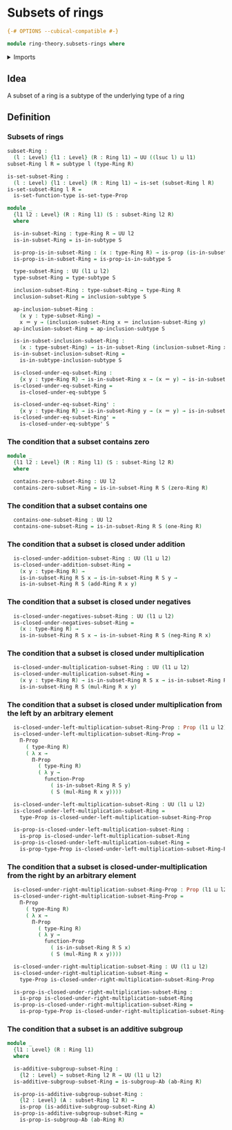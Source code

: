 # Subsets of rings

```agda
{-# OPTIONS --cubical-compatible #-}

module ring-theory.subsets-rings where
```

<details><summary>Imports</summary>

```agda
open import foundation.identity-types
open import foundation.propositional-extensionality
open import foundation.propositions
open import foundation.sets
open import foundation.subtypes
open import foundation.universe-levels

open import group-theory.subgroups-abelian-groups

open import ring-theory.rings
```

</details>

## Idea

A subset of a ring is a subtype of the underlying type of a ring

## Definition

### Subsets of rings

```agda
subset-Ring :
  (l : Level) {l1 : Level} (R : Ring l1) → UU ((lsuc l) ⊔ l1)
subset-Ring l R = subtype l (type-Ring R)

is-set-subset-Ring :
  (l : Level) {l1 : Level} (R : Ring l1) → is-set (subset-Ring l R)
is-set-subset-Ring l R =
  is-set-function-type is-set-type-Prop

module _
  {l1 l2 : Level} (R : Ring l1) (S : subset-Ring l2 R)
  where

  is-in-subset-Ring : type-Ring R → UU l2
  is-in-subset-Ring = is-in-subtype S

  is-prop-is-in-subset-Ring : (x : type-Ring R) → is-prop (is-in-subset-Ring x)
  is-prop-is-in-subset-Ring = is-prop-is-in-subtype S

  type-subset-Ring : UU (l1 ⊔ l2)
  type-subset-Ring = type-subtype S

  inclusion-subset-Ring : type-subset-Ring → type-Ring R
  inclusion-subset-Ring = inclusion-subtype S

  ap-inclusion-subset-Ring :
    (x y : type-subset-Ring) →
    x ＝ y → (inclusion-subset-Ring x ＝ inclusion-subset-Ring y)
  ap-inclusion-subset-Ring = ap-inclusion-subtype S

  is-in-subset-inclusion-subset-Ring :
    (x : type-subset-Ring) → is-in-subset-Ring (inclusion-subset-Ring x)
  is-in-subset-inclusion-subset-Ring =
    is-in-subtype-inclusion-subtype S

  is-closed-under-eq-subset-Ring :
    {x y : type-Ring R} → is-in-subset-Ring x → (x ＝ y) → is-in-subset-Ring y
  is-closed-under-eq-subset-Ring =
    is-closed-under-eq-subtype S

  is-closed-under-eq-subset-Ring' :
    {x y : type-Ring R} → is-in-subset-Ring y → (x ＝ y) → is-in-subset-Ring x
  is-closed-under-eq-subset-Ring' =
    is-closed-under-eq-subtype' S
```

### The condition that a subset contains zero

```agda
module _
  {l1 l2 : Level} (R : Ring l1) (S : subset-Ring l2 R)
  where

  contains-zero-subset-Ring : UU l2
  contains-zero-subset-Ring = is-in-subset-Ring R S (zero-Ring R)
```

### The condition that a subset contains one

```agda
  contains-one-subset-Ring : UU l2
  contains-one-subset-Ring = is-in-subset-Ring R S (one-Ring R)
```

### The condition that a subset is closed under addition

```agda
  is-closed-under-addition-subset-Ring : UU (l1 ⊔ l2)
  is-closed-under-addition-subset-Ring =
    (x y : type-Ring R) →
    is-in-subset-Ring R S x → is-in-subset-Ring R S y →
    is-in-subset-Ring R S (add-Ring R x y)
```

### The condition that a subset is closed under negatives

```agda
  is-closed-under-negatives-subset-Ring : UU (l1 ⊔ l2)
  is-closed-under-negatives-subset-Ring =
    (x : type-Ring R) →
    is-in-subset-Ring R S x → is-in-subset-Ring R S (neg-Ring R x)
```

### The condition that a subset is closed under multiplication

```agda
  is-closed-under-multiplication-subset-Ring : UU (l1 ⊔ l2)
  is-closed-under-multiplication-subset-Ring =
    (x y : type-Ring R) → is-in-subset-Ring R S x → is-in-subset-Ring R S y →
    is-in-subset-Ring R S (mul-Ring R x y)
```

### The condition that a subset is closed under multiplication from the left by an arbitrary element

```agda
  is-closed-under-left-multiplication-subset-Ring-Prop : Prop (l1 ⊔ l2)
  is-closed-under-left-multiplication-subset-Ring-Prop =
    Π-Prop
      ( type-Ring R)
      ( λ x →
        Π-Prop
          ( type-Ring R)
          ( λ y →
            function-Prop
              ( is-in-subset-Ring R S y)
              ( S (mul-Ring R x y))))

  is-closed-under-left-multiplication-subset-Ring : UU (l1 ⊔ l2)
  is-closed-under-left-multiplication-subset-Ring =
    type-Prop is-closed-under-left-multiplication-subset-Ring-Prop

  is-prop-is-closed-under-left-multiplication-subset-Ring :
    is-prop is-closed-under-left-multiplication-subset-Ring
  is-prop-is-closed-under-left-multiplication-subset-Ring =
    is-prop-type-Prop is-closed-under-left-multiplication-subset-Ring-Prop
```

### The condition that a subset is closed-under-multiplication from the right by an arbitrary element

```agda
  is-closed-under-right-multiplication-subset-Ring-Prop : Prop (l1 ⊔ l2)
  is-closed-under-right-multiplication-subset-Ring-Prop =
    Π-Prop
      ( type-Ring R)
      ( λ x →
        Π-Prop
          ( type-Ring R)
          ( λ y →
            function-Prop
              ( is-in-subset-Ring R S x)
              ( S (mul-Ring R x y))))

  is-closed-under-right-multiplication-subset-Ring : UU (l1 ⊔ l2)
  is-closed-under-right-multiplication-subset-Ring =
    type-Prop is-closed-under-right-multiplication-subset-Ring-Prop

  is-prop-is-closed-under-right-multiplication-subset-Ring :
    is-prop is-closed-under-right-multiplication-subset-Ring
  is-prop-is-closed-under-right-multiplication-subset-Ring =
    is-prop-type-Prop is-closed-under-right-multiplication-subset-Ring-Prop
```

### The condition that a subset is an additive subgroup

```agda
module _
  {l1 : Level} (R : Ring l1)
  where

  is-additive-subgroup-subset-Ring :
    {l2 : Level} → subset-Ring l2 R → UU (l1 ⊔ l2)
  is-additive-subgroup-subset-Ring = is-subgroup-Ab (ab-Ring R)

  is-prop-is-additive-subgroup-subset-Ring :
    {l2 : Level} (A : subset-Ring l2 R) →
    is-prop (is-additive-subgroup-subset-Ring A)
  is-prop-is-additive-subgroup-subset-Ring =
    is-prop-is-subgroup-Ab (ab-Ring R)
```
